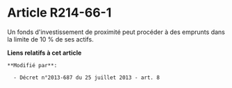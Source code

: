 # Article R214-66-1

Un fonds d'investissement de proximité peut procéder à des emprunts dans la limite de 10 % de ses actifs.

**Liens relatifs à cet article**

	**Modifié par**:

	  - Décret n°2013-687 du 25 juillet 2013 - art. 8
